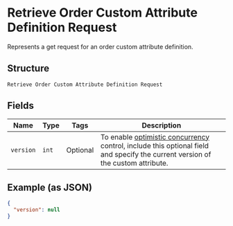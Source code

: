 
# Retrieve Order Custom Attribute Definition Request

Represents a get request for an order custom attribute definition.

## Structure

`Retrieve Order Custom Attribute Definition Request`

## Fields

| Name | Type | Tags | Description |
|  --- | --- | --- | --- |
| `version` | `int` | Optional | To enable [optimistic concurrency](https://developer.squareup.com/docs/build-basics/common-api-patterns/optimistic-concurrency)<br>control, include this optional field and specify the current version of the custom attribute. |

## Example (as JSON)

```json
{
  "version": null
}
```

